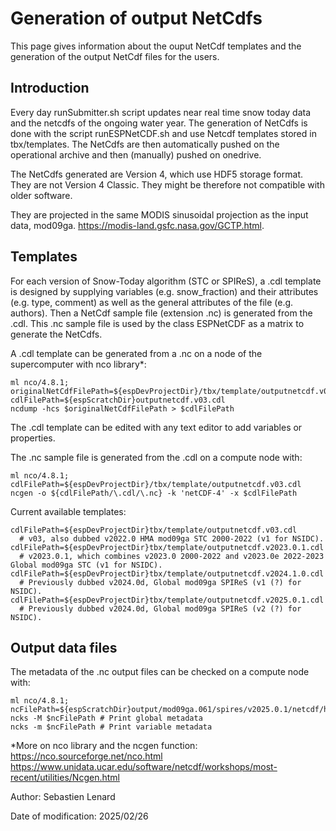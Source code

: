# Generation of output NetCdfs

This page gives information about the ouput NetCdf templates and the generation of the output NetCdf files for the users.

## Introduction

Every day runSubmitter.sh script updates near real time snow today data and the netcdfs of the ongoing water year. The generation of NetCdfs is done with the script runESPNetCDF.sh and use Netcdf templates stored in tbx/templates. The NetCdfs are then automatically pushed on the operational archive and then (manually) pushed on onedrive.

The NetCdfs generated are Version 4, which use HDF5 storage format. They are not Version 4 Classic. They might be therefore not compatible with older software.

They are projected in the same MODIS sinusoidal projection as the input data, mod09ga. <https://modis-land.gsfc.nasa.gov/GCTP.html>. 

## Templates

For each version of Snow-Today algorithm (STC or SPIReS), a .cdl template is designed by supplying variables (e.g. snow_fraction) and their attributes (e.g. type, comment) as well as the general attributes of the file (e.g. authors). Then a NetCdf sample file (extension .nc) is generated from the .cdl. This .nc sample file is used by the class ESPNetCDF as a matrix to generate the NetCdfs.

A .cdl template can be generated from a .nc on a node of the supercomputer with nco library*:
```
ml nco/4.8.1;
originalNetCdfFilePath=${espDevProjectDir}/tbx/template/outputnetcdf.v03.nc
cdlFilePath=${espScratchDir}outputnetcdf.v03.cdl
ncdump -hcs $originalNetCdfFilePath > $cdlFilePath
```

The .cdl template can be edited with any text editor to add variables or properties.

The .nc sample file is generated from the .cdl on a compute node with:
```
ml nco/4.8.1;
cdlFilePath=${espDevProjectDir}/tbx/template/outputnetcdf.v03.cdl
ncgen -o ${cdlFilePath/\.cdl/\.nc} -k 'netCDF-4' -x $cdlFilePath
```

Current available templates:
```
cdlFilePath=${espDevProjectDir}tbx/template/outputnetcdf.v03.cdl
  # v03, also dubbed v2022.0 HMA mod09ga STC 2000-2022 (v1 for NSIDC).
cdlFilePath=${espDevProjectDir}tbx/template/outputnetcdf.v2023.0.1.cdl
  # v2023.0.1, which combines v2023.0 2000-2022 and v2023.0e 2022-2023 Global mod09ga STC (v1 for NSIDC).
cdlFilePath=${espDevProjectDir}tbx/template/outputnetcdf.v2024.1.0.cdl
  # Previously dubbed v2024.0d, Global mod09ga SPIReS (v1 (?) for NSIDC).
cdlFilePath=${espDevProjectDir}tbx/template/outputnetcdf.v2025.0.1.cdl
  # Previously dubbed v2024.0d, Global mod09ga SPIReS (v2 (?) for NSIDC).
```

## Output data files

The metadata of the .nc output files can be checked on a compute node with:
```
ml nco/4.8.1;
ncFilePath=${espScratchDir}output/mod09ga.061/spires/v2025.0.1/netcdf/h07v03/2001/SPIRES_HIST_h07v03_MOD09GA061_20010101_V2.0.nc
ncks -M $ncFilePath # Print global metadata
ncks -m $ncFilePath # Print variable metadata
```


*More on nco library and the ncgen function:
<https://nco.sourceforge.net/nco.html>
<https://www.unidata.ucar.edu/software/netcdf/workshops/most-recent/utilities/Ncgen.html>



Author: Sebastien Lenard

Date of modification: 2025/02/26

